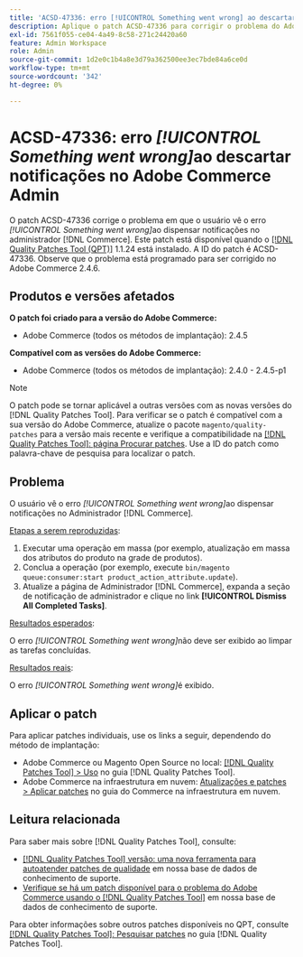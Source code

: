 ```yaml
---
title: 'ACSD-47336: erro [!UICONTROL Something went wrong] ao descartar notificações no Adobe Commerce Admin'
description: Aplique o patch ACSD-47336 para corrigir o problema do Adobe Commerce em que o usuário vê o erro [!UICONTROL Something went wrong] ao dispensar notificações no  [!DNL Commerce] Administrador.
exl-id: 7561f055-ce04-4a49-8c58-271c24420a60
feature: Admin Workspace
role: Admin
source-git-commit: 1d2e0c1b4a8e3d79a362500ee3ec7bde84a6ce0d
workflow-type: tm+mt
source-wordcount: '342'
ht-degree: 0%

---
```


# ACSD-47336: erro _[!UICONTROL Something went wrong]_&#x200B;ao descartar notificações no Adobe Commerce Admin

O patch ACSD-47336 corrige o problema em que o usuário vê o erro _[!UICONTROL Something went wrong]_&#x200B;ao dispensar notificações no administrador [!DNL Commerce]. Este patch está disponível quando o [[!DNL Quality Patches Tool (QPT)]](/help/announcements/adobe-commerce-announcements/magento-quality-patches-released-new-tool-to-self-serve-quality-patches.md) 1.1.24 está instalado. A ID do patch é ACSD-47336. Observe que o problema está programado para ser corrigido no Adobe Commerce 2.4.6.

## Produtos e versões afetados

**O patch foi criado para a versão do Adobe Commerce:**

* Adobe Commerce (todos os métodos de implantação): 2.4.5

**Compatível com as versões do Adobe Commerce:**

* Adobe Commerce (todos os métodos de implantação): 2.4.0 - 2.4.5-p1

>[!NOTE]
>
>O patch pode se tornar aplicável a outras versões com as novas versões do [!DNL Quality Patches Tool]. Para verificar se o patch é compatível com a sua versão do Adobe Commerce, atualize o pacote `magento/quality-patches` para a versão mais recente e verifique a compatibilidade na [[!DNL Quality Patches Tool]: página Procurar patches](https://experienceleague.adobe.com/tools/commerce-quality-patches/index.html?lang=pt-BR). Use a ID do patch como palavra-chave de pesquisa para localizar o patch.

## Problema

O usuário vê o erro _[!UICONTROL Something went wrong]_&#x200B;ao dispensar notificações no Administrador [!DNL Commerce].

<u>Etapas a serem reproduzidas</u>:

1. Executar uma operação em massa (por exemplo, atualização em massa dos atributos do produto na grade de produtos).
1. Conclua a operação (por exemplo, execute `bin/magento queue:consumer:start product_action_attribute.update`).
1. Atualize a página de Administrador [!DNL Commerce], expanda a seção de notificação de administrador e clique no link **[!UICONTROL Dismiss All Completed Tasks]**.

<u>Resultados esperados</u>:

O erro _[!UICONTROL Something went wrong]_&#x200B;não deve ser exibido ao limpar as tarefas concluídas.

<u>Resultados reais</u>:

O erro _[!UICONTROL Something went wrong]_&#x200B;é exibido.

## Aplicar o patch

Para aplicar patches individuais, use os links a seguir, dependendo do método de implantação:

* Adobe Commerce ou Magento Open Source no local: [[!DNL Quality Patches Tool] > Uso](https://experienceleague.adobe.com/docs/commerce-operations/tools/quality-patches-tool/usage.html?lang=pt-BR) no guia [!DNL Quality Patches Tool].
* Adobe Commerce na infraestrutura em nuvem: [Atualizações e patches > Aplicar patches](https://experienceleague.adobe.com/docs/commerce-cloud-service/user-guide/develop/upgrade/apply-patches.html?lang=pt-BR) no guia do Commerce na infraestrutura em nuvem.

## Leitura relacionada

Para saber mais sobre [!DNL Quality Patches Tool], consulte:

* [[!DNL Quality Patches Tool] versão: uma nova ferramenta para autoatender patches de qualidade](/help/announcements/adobe-commerce-announcements/magento-quality-patches-released-new-tool-to-self-serve-quality-patches.md) em nossa base de dados de conhecimento de suporte.
* [Verifique se há um patch disponível para o problema do Adobe Commerce usando o [!DNL Quality Patches Tool]](/help/support-tools/patches-available-in-qpt-tool/check-patch-for-magento-issue-with-magento-quality-patches.md) em nossa base de dados de conhecimento de suporte.

Para obter informações sobre outros patches disponíveis no QPT, consulte [[!DNL Quality Patches Tool]: Pesquisar patches](https://experienceleague.adobe.com/tools/commerce-quality-patches/index.html?lang=pt-BR) no guia [!DNL Quality Patches Tool].
